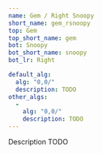 ```yaml
---
name: Gem / Right Snoopy
short_name: gem_rsnoopy
top: Gem
top_short_name: gem
bot: Snoopy
bot_short_name: snoopy
bot_lr: Right

default_alg:
  alg: "0,0/"
  description: TODO
other_algs:
  -
    alg: "0,0/"
    description: TODO
---
```


Description TODO

